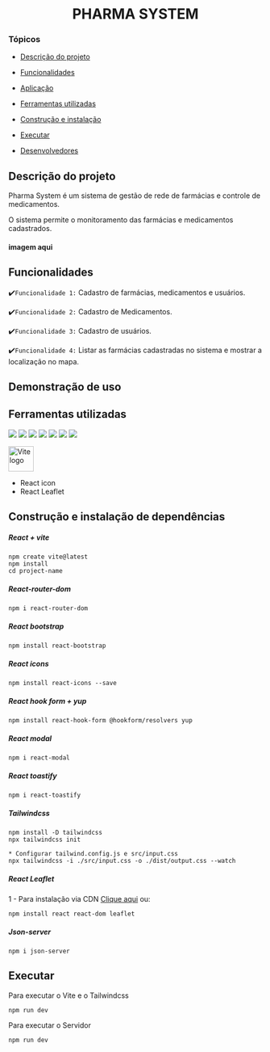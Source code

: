 <h1 align="center"> PHARMA SYSTEM </h1>

### Tópicos

- [Descrição do projeto](#descrição-do-projeto)

- [Funcionalidades](#funcionalidades)

- [Aplicação](#aplicação)

- [Ferramentas utilizadas](#ferramentas-utilizadas)

- [Construção e instalação](#construção-e-instalação-de-dependências)

- [Executar](#executar)

- [Desenvolvedores](#desenvolvedores)

## Descrição do projeto

Pharma System é um sistema de gestão de rede de farmácias e controle de medicamentos.

O sistema permite o monitoramento das farmácias e medicamentos cadastrados.

#### imagem aqui

## Funcionalidades

:heavy_check_mark:`Funcionalidade 1:` Cadastro de farmácias, medicamentos e usuários.

:heavy_check_mark:`Funcionalidade 2:` Cadastro de Medicamentos.

:heavy_check_mark:`Funcionalidade 3:` Cadastro de usuários.

:heavy_check_mark:`Funcionalidade 4:` Listar as farmácias cadastradas no sistema e mostrar a localização no mapa.

## Demonstração de uso




## Ferramentas utilizadas

<img src="https://img.shields.io/badge/JavaScript-F7DF1E?style=for-the-badge&logo=javascript&logoColor=black"/>
<img src="https://img.shields.io/badge/HTML5-E34F26?style=for-the-badge&logo=html5&logoColor=white"/>
<img src="https://img.shields.io/badge/React-20232A?style=for-the-badge&logo=react&logoColor=61DAFB"/>
<img src="https://img.shields.io/badge/Tailwind_CSS-38B2AC?style=for-the-badge&logo=tailwind-css&logoColor=white"/>
<img src="https://img.shields.io/badge/React_Router-CA4245?style=for-the-badge&logo=react-router&logoColor=white"/>
<img src="https://img.shields.io/badge/npm-CB3837?style=for-the-badge&logo=npm&logoColor=white"/>
<img src="https://img.shields.io/badge/Bootstrap-563D7C?style=for-the-badge&logo=bootstrap&logoColor=white"/>

<p align="left">
  <a href="https://vitejs.dev" target="_blank" rel="noopener noreferrer">
    <img height="50"  src="https://vitejs.dev/logo.svg" alt="Vite logo">
  </a>
</p>

* React icon
* React Leaflet


## Construção e instalação de dependências

##### React + vite

```
npm create vite@latest
npm install
cd project-name
```

##### React-router-dom

```
npm i react-router-dom

```

##### React bootstrap

```
npm install react-bootstrap
```

##### React icons

```
npm install react-icons --save
```

##### React hook form + yup

```
npm install react-hook-form @hookform/resolvers yup
```

##### React modal

```
npm i react-modal
```

##### React toastify

```
npm i react-toastify
```

##### Tailwindcss

```
npm install -D tailwindcss
npx tailwindcss init

* Configurar tailwind.config.js e src/input.css
npx tailwindcss -i ./src/input.css -o ./dist/output.css --watch
```

##### React Leaflet

1 - Para instalação via CDN <a href="https://react-leaflet.js.org/docs/start-installation/">Clique aqui</a> ou:

```
npm install react react-dom leaflet
```

##### Json-server

```
npm i json-server
```

## Executar

Para executar o Vite e o Tailwindcss

```
npm run dev
```

Para executar o Servidor

```
npm run dev
```

